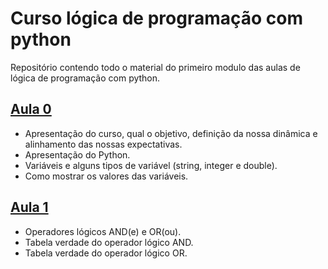 # Curso lógica de programação com python

Repositório contendo todo o material do primeiro modulo das aulas de lógica de programação com python.

## [Aula 0](aula0/)

- Apresentação do curso, qual o objetivo, definição da nossa dinâmica e alinhamento das nossas expectativas.
- Apresentação do Python.
- Variáveis e alguns tipos de variável (string, integer e double).
- Como mostrar os valores das variáveis.

## [Aula 1](aula1/)

- Operadores lógicos AND(e) e OR(ou).
- Tabela verdade do operador lógico AND.
- Tabela verdade do operador lógico OR.
